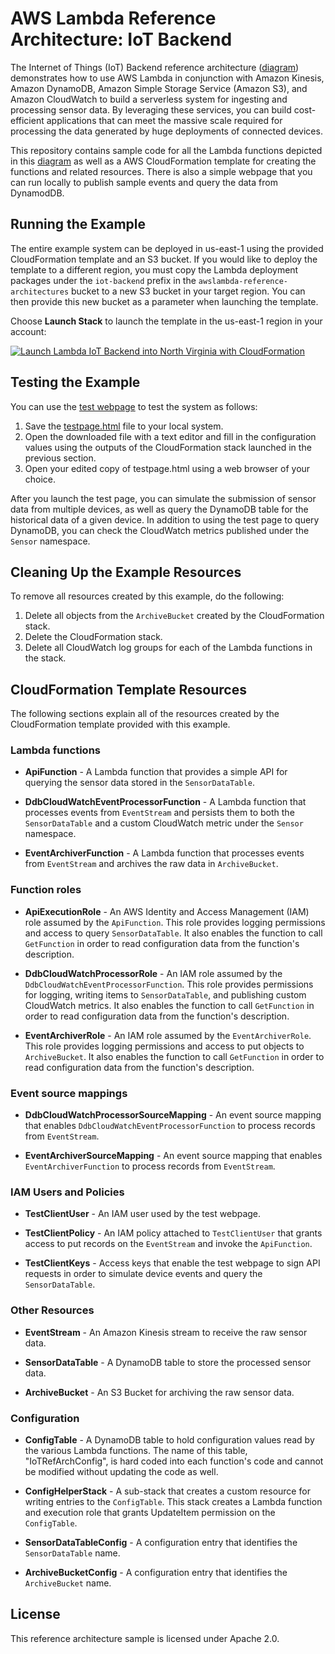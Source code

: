 # AWS Lambda Reference Architecture:  IoT Backend

The Internet of Things (IoT) Backend reference architecture ([diagram](https://s3.amazonaws.com/awslambda-reference-architectures/iot-backend/lambda-refarch-iotbackend.pdf)) demonstrates how to use AWS Lambda in conjunction with Amazon Kinesis, Amazon DynamoDB, Amazon Simple Storage Service (Amazon S3), and Amazon CloudWatch to build a serverless system for ingesting and processing sensor data. By leveraging these services, you can build cost-efficient applications that can meet the massive scale required for processing the data generated by huge deployments of connected devices.

This repository contains sample code for all the Lambda functions depicted in this [diagram](https://s3.amazonaws.com/awslambda-reference-architectures/iot-backend/lambda-refarch-iotbackend.pdf) as well as a AWS CloudFormation template for creating the functions and related resources. There is also a simple webpage that you can run locally to publish sample events and query the data from DynamodDB.

## Running the Example

The entire example system can be deployed in us-east-1 using the provided CloudFormation template and an S3 bucket. If you would like to deploy the template to a different region, you must copy the Lambda deployment packages under the `iot-backend` prefix in the `awslambda-reference-architectures` bucket to a new S3 bucket in your target region. You can then provide this new bucket as a parameter when launching the template.

Choose **Launch Stack** to launch the template in the us-east-1 region in your account:

[![Launch Lambda IoT Backend into North Virginia with CloudFormation](http://docs.aws.amazon.com/AWSCloudFormation/latest/UserGuide/images/cloudformation-launch-stack-button.png)](https://console.aws.amazon.com/cloudformation/home?region=us-east-1#/stacks/new?stackName=lambda-iot-backend&templateURL=https://s3.amazonaws.com/awslambda-reference-architectures/iot-backend/iot-backend.template)

## Testing the Example

You can use the [test webpage](testpage.html) to test the system as follows:

1. Save the [testpage.html](testpage.html) file to your local system.
1. Open the downloaded file with a text editor and fill in the configuration values using the outputs of the CloudFormation stack launched in the previous section.
1. Open your edited copy of testpage.html using a web browser of your choice.

After you launch the test page, you can simulate the submission of sensor data from multiple devices, as well as query the DynamoDB table for the historical data of a given device. In addition to using the test page to query DynamoDB, you can check the CloudWatch metrics published under the `Sensor` namespace.

## Cleaning Up the Example Resources

To remove all resources created by this example, do the following:

1. Delete all objects from the `ArchiveBucket` created by the CloudFormation stack.
1. Delete the CloudFormation stack.
1. Delete all CloudWatch log groups for each of the Lambda functions in the stack.

## CloudFormation Template Resources

The following sections explain all of the resources created by the CloudFormation template provided with this example.

### Lambda functions

- **ApiFunction** - A Lambda function that provides a simple API for querying the sensor data stored in the `SensorDataTable`.

- **DdbCloudWatchEventProcessorFunction** - A Lambda function that processes events from `EventStream` and persists them to both the `SensorDataTable` and a custom CloudWatch metric under the `Sensor` namespace.

- **EventArchiverFunction** - A Lambda function that processes events from `EventStream` and archives the raw data in `ArchiveBucket`.


### Function roles

- **ApiExecutionRole** - An AWS Identity and Access Management (IAM) role assumed by the `ApiFunction`. This role provides logging permissions and access to query `SensorDataTable`. It also enables the function to call `GetFunction` in order to read configuration data from the function's description.

- **DdbCloudWatchProcessorRole** - An IAM role assumed by the `DdbCloudWatchEventProcessorFunction`. This role provides permissions for logging, writing items to `SensorDataTable`, and publishing custom CloudWatch metrics. It also enables the function to call `GetFunction` in order to read configuration data from the function's description.

- **EventArchiverRole** - An IAM role assumed by the `EventArchiverRole`. This role provides logging permissions and access to put objects to `ArchiveBucket`. It also enables the function to call `GetFunction` in order to read configuration data from the function's description.

### Event source mappings

- **DdbCloudWatchProcessorSourceMapping** - An event source mapping that enables `DdbCloudWatchEventProcessorFunction` to process records from `EventStream`.

- **EventArchiverSourceMapping** - An event source mapping that enables `EventArchiverFunction` to process records from `EventStream`.

### IAM Users and Policies

- **TestClientUser** - An IAM user used by the test webpage.

- **TestClientPolicy** - An IAM policy attached to `TestClientUser` that grants access to put records on the `EventStream` and invoke the `ApiFunction`.

- **TestClientKeys** - Access keys that enable the test webpage to sign API requests in order to simulate device events and query the `SensorDataTable`.


### Other Resources

- **EventStream** - An Amazon Kinesis stream to receive the raw sensor data.

- **SensorDataTable** - A DynamoDB table to store the processed sensor data.

- **ArchiveBucket** - An S3 Bucket for archiving the raw sensor data.

### Configuration

- **ConfigTable** - A DynamoDB table to hold configuration values read by the various Lambda functions. The name of this table, "IoTRefArchConfig", is hard coded into each function's code and cannot be modified without updating the code as well.

- **ConfigHelperStack** - A sub-stack that creates a custom resource for writing entries to the `ConfigTable`. This stack creates a Lambda function and execution role that grants UpdateItem permission on the `ConfigTable`.

- **SensorDataTableConfig** - A configuration entry that identifies the `SensorDataTable` name.

- **ArchiveBucketConfig** - A configuration entry that identifies the `ArchiveBucket` name.

## License

This reference architecture sample is licensed under Apache 2.0.
